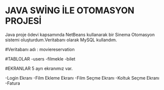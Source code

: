 # JAVA SWİNG İLE OTOMASYON PROJESİ
Java proje ödevi kapsamında NetBeans kullanarak bir Sinema Otomasyon sistemi oluşturdum.Veritabanı olarak MySQL kullandım.

#Veritabanı adı : moviereservation

#TABLOLAR
-users
-filmekle
-bilet

#EKRANLAR
5 ayrı ekranımız var.

-Login Ekranı
-Film Ekleme Ekranı
-Film Seçme Ekranı
-Koltuk Seçme Ekranı
-Fatura

